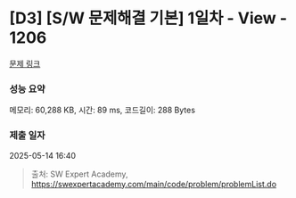 # [D3] [S/W 문제해결 기본] 1일차 - View - 1206 

[문제 링크](https://swexpertacademy.com/main/code/problem/problemDetail.do?contestProbId=AV134DPqAA8CFAYh) 

### 성능 요약

메모리: 60,288 KB, 시간: 89 ms, 코드길이: 288 Bytes

### 제출 일자

2025-05-14 16:40



> 출처: SW Expert Academy, https://swexpertacademy.com/main/code/problem/problemList.do